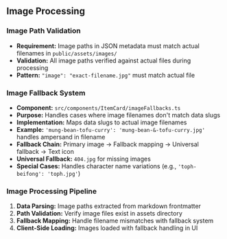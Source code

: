 ## Image Processing

### Image Path Validation
- **Requirement:** Image paths in JSON metadata must match actual filenames in `public/assets/images/`
- **Validation:** All image paths verified against actual files during processing
- **Pattern:** `"image": "exact-filename.jpg"` must match actual file

### Image Fallback System
- **Component:** `src/components/ItemCard/imageFallbacks.ts`
- **Purpose:** Handles cases where image filenames don't match data slugs
- **Implementation:** Maps data slugs to actual image filenames
- **Example:** `'mung-bean-tofu-curry': 'mung-bean-&-tofu-curry.jpg'` handles ampersand in filename
- **Fallback Chain:** Primary image → Fallback mapping → Universal fallback → Text icon
- **Universal Fallback:** `404.jpg` for missing images
- **Special Cases:** Handles character name variations (e.g., `'toph-beifong': 'toph.jpg'`)

### Image Processing Pipeline
1. **Data Parsing:** Image paths extracted from markdown frontmatter
2. **Path Validation:** Verify image files exist in assets directory
3. **Fallback Mapping:** Handle filename mismatches with fallback system
4. **Client-Side Loading:** Images loaded with fallback handling in UI 